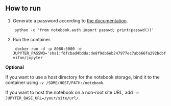 How to run
----------

1. Generate a password according to [the documentation][1].

[1]: http://jupyter-notebook.readthedocs.io/en/latest/public_server.html#preparing-a-hashed-password

        python -c 'from notebook.auth import passwd; print(passwd())'

2. Run the container.

        docker run -d -p 8080:5000 -e JUPYTER_PASSWD='sha1:fdfcbad4bdda:de8f9db6eb247977ec7abb66fa292bcbf804bc85' vifon/jupyter

**Optional**

If you want to use a host directory for the notebook storage, bind it
to the container using `-v /SOME/HOST/PATH:/notebook`.

If you want to host the notebook on a non-root site URL, add `-e
JUPYTER_BASE_URL=/your/site/url/`.
